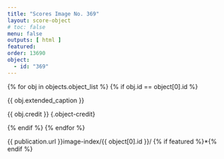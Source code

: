 ```yaml
---
title: "Scores Image No. 369"
layout: score-object
# toc: false
menu: false
outputs: [ html ]
featured: 
order: 13690
object:
  - id: "369"
---
```


{% for obj in objects.object_list %}
{% if obj.id == object[0].id %}

{{ obj.extended_caption }}

{{ obj.credit }} {.object-credit}

{% endif %}
{% endfor %}

<div class="object-credit object-url is-print-only">

{{ publication.url }}image-index/{{ object[0].id }}/ {% if featured %}*{% endif %}

</div>
